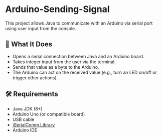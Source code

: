 # Arduino-Sending-Signal

This project allows Java to communicate with an Arduino via serial port using user input from the console.

## 🔌 What It Does

- Opens a serial connection between Java and an Arduino board.
- Takes integer input from the user via the terminal.
- Sends that value as a byte to the Arduino.
- The Arduino can act on the received value (e.g., turn an LED on/off or trigger other actions).

## 🛠 Requirements

- Java JDK (8+)
- Arduino Uno (or compatible board)
- USB cable
- [jSerialComm Library](https://fazecast.github.io/jSerialComm/)
- Arduino IDE
